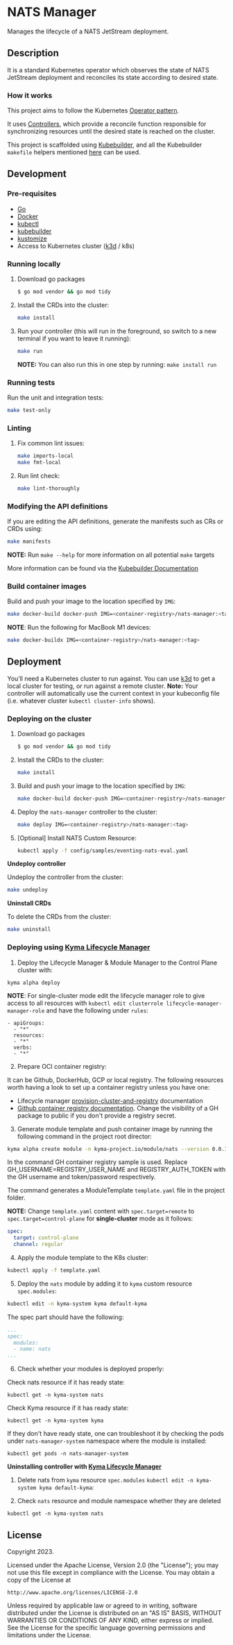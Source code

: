 # NATS Manager
Manages the lifecycle of a NATS JetStream deployment.

## Description
It is a standard Kubernetes operator which observes the state of NATS JetStream deployment and reconciles its state according to desired state.

### How it works

This project aims to follow the Kubernetes [Operator pattern](https://kubernetes.io/docs/concepts/extend-kubernetes/operator/).

It uses [Controllers](https://kubernetes.io/docs/concepts/architecture/controller/),
which provide a reconcile function responsible for synchronizing resources until the desired state is reached on the cluster.

This project is scaffolded using [Kubebuilder](https://book.kubebuilder.io), and all the Kubebuilder `makefile` helpers mentioned [here](https://book.kubebuilder.io/reference/makefile-helpers.html) can be used.

## Development

### Pre-requisites

- [Go](https://go.dev/)
- [Docker](https://www.docker.com/)
- [kubectl](https://kubernetes.io/docs/tasks/tools/)
- [kubebuilder](https://book.kubebuilder.io/)
- [kustomize](https://kustomize.io/)
- Access to Kubernetes cluster ([k3d](https://k3d.io/) / k8s)

### Running locally
1. Download go packages
   ```sh
   $ go mod vendor && go mod tidy
   ```
2. Install the CRDs into the cluster:
    ```sh
    make install
    ```

3. Run your controller (this will run in the foreground, so switch to a new terminal if you want to leave it running):
    ```sh
    make run
    ```

    **NOTE:** You can also run this in one step by running: `make install run`

### Running tests
Run the unit and integration tests:
```sh
make test-only
```

### Linting
1. Fix common lint issues:
    ```sh
    make imports-local
    make fmt-local
    ```

2. Run lint check:
    ```sh
    make lint-thoroughly
    ```

### Modifying the API definitions
If you are editing the API definitions, generate the manifests such as CRs or CRDs using:

```sh
make manifests
```

**NOTE:** Run `make --help` for more information on all potential `make` targets

More information can be found via the [Kubebuilder Documentation](https://book.kubebuilder.io/introduction.html)

### Build container images

Build and push your image to the location specified by `IMG`:

```sh
make docker-build docker-push IMG=<container-registry>/nats-manager:<tag> # If using docker, <container-registry> is your username.
```

**NOTE**: Run the following for MacBook M1 devices:
```sh
make docker-buildx IMG=<container-registry>/nats-manager:<tag>
```

## Deployment
You’ll need a Kubernetes cluster to run against. You can use [k3d](https://k3d.io/) to get a local cluster for testing, or run against a remote cluster.
**Note:** Your controller will automatically use the current context in your kubeconfig file (i.e. whatever cluster `kubectl cluster-info` shows).

### Deploying on the cluster

1. Download go packages
   ```sh
   $ go mod vendor && go mod tidy
   ```

2. Install the CRDs to the cluster:
    ```sh
    make install
    ```
3. Build and push your image to the location specified by `IMG`:

   ```sh
   make docker-build docker-push IMG=<container-registry>/nats-manager:<tag>
   ```

4. Deploy the `nats-manager` controller to the cluster:
    ```sh
    make deploy IMG=<container-registry>/nats-manager:<tag>
    ```

5. [Optional] Install NATS Custom Resource:

    ```sh
    kubectl apply -f config/samples/eventing-nats-eval.yaml
    ```

**Undeploy controller**

Undeploy the controller from the cluster:

```sh
make undeploy
```

**Uninstall CRDs**

To delete the CRDs from the cluster:

```sh
make uninstall
```

### Deploying using [Kyma Lifecycle Manager](https://github.com/kyma-project/lifecycle-manager/tree/main)
1. Deploy the Lifecycle Manager & Module Manager to the Control Plane cluster with:

```shell
kyma alpha deploy
```

**NOTE**: For single-cluster mode edit the lifecycle manager role to give access to all resources with `kubectl edit clusterrole lifecycle-manager-manager-role` and have the following under `rules`:
```shell
- apiGroups:                                                                                                                                                  
  - "*"                                                                                                                                                       
  resources:                                                                                                                                                  
  - "*"                                                                                                                                                       
  verbs:                                                                                                                                                      
  - "*"
```

2. Prepare OCI container registry:

It can be Github, DockerHub, GCP or local registry. 
The following resources worth having a look to set up a container registry unless you have one:
* Lifecycle manager [provision-cluster-and-registry](https://github.com/kyma-project/lifecycle-manager/blob/main/docs/developer/provision-cluster-and-registry.md) documentation
* [Github container registry documentation](https://docs.github.com/en/packages/working-with-a-github-packages-registry/working-with-the-container-registry). Change the visibility of a GH package to public if you don't provide a registry secret.

3. Generate module template and push container image by running the following command in the project root director:
```sh
kyma alpha create module -n kyma-project.io/module/nats --version 0.0.1 --registry ghcr.io/{GH_USERNAME}/nats-manager -c {REGISTRY_USER_NAME}:{REGISTRY_AUTH_TOKEN} -w
```
In the command GH container registry sample is used. Replace GH_USERNAME=REGISTRY_USER_NAME and REGISTRY_AUTH_TOKEN with the GH username and token/password respectively.

The command generates a ModuleTemplate `template.yaml` file in the project folder.

**NOTE:** Change `template.yaml` content with `spec.target=remote` to `spec.target=control-plane` for **single-cluster** mode as it follows:

```yaml
spec:
  target: control-plane
  channel: regular
```

4. Apply the module template to the K8s cluster:

```sh
kubectl apply -f template.yaml
```

5. Deploy the `nats` module by adding it to `kyma` custom resource `spec.modules`:

```sh
kubectl edit -n kyma-system kyma default-kyma
```
The spec part should have the following:
```yaml
...
spec:
  modules:
  - name: nats
...
```

6. Check whether your modules is deployed properly:

Check nats resource if it has ready state:
```shell
kubectl get -n kyma-system nats
```

Check Kyma resource if it has ready state:
```shell
kubectl get -n kyma-system kyma
```
If they don't have ready state, one can troubleshoot it by checking the pods under `nats-manager-system` namespace where the module is installed:
```shell
kubectl get pods -n nats-manager-system
```

**Uninstalling controller with [Kyma Lifecycle Manager](https://github.com/kyma-project/lifecycle-manager/tree/main)**

1. Delete nats from `kyma` resource `spec.modules` `kubectl edit -n kyma-system kyma default-kyma`:

2. Check `nats` resource and module namespace whether they are deleted

```shell
kubectl get -n kyma-system nats
```

## License

Copyright 2023.

Licensed under the Apache License, Version 2.0 (the "License");
you may not use this file except in compliance with the License.
You may obtain a copy of the License at

    http://www.apache.org/licenses/LICENSE-2.0

Unless required by applicable law or agreed to in writing, software
distributed under the License is distributed on an "AS IS" BASIS,
WITHOUT WARRANTIES OR CONDITIONS OF ANY KIND, either express or implied.
See the License for the specific language governing permissions and
limitations under the License.

